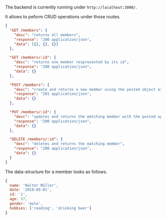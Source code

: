 The backend is currently running under `http://localhost:3000/`.

It allows to peform CRUD operations under those routes.

```json
{
  "GET /members": {
    "desc": "returns all members",
    "response": "200 application/json",
    "data": [{}, {}, {}]
  },

  "GET /members/:id": {
    "desc": "returns one member respresented by its id",
    "response": "200 application/json",
    "data": {}
  },

  "POST /members": {
    "desc": "create and returns a new member uisng the posted object as the member",
    "response": "201 application/json",
    "data": {}
  },

  "PUT /members/:id": {
    "desc": "updates and returns the matching member with the posted update object",
    "response": "200 application/json",
    "data": {}
  },

  "DELETE /members/:id": {
    "desc": "deletes and returns the matching member",
    "response": "200 application/json",
    "data": {}
  }
}
```

The data-structure for a member looks as follows.

```js
{
  name: 'Walter Müller',
  date: '2018-05-01',
  id: '1',
  age: 57,
  gender: 'male',
  hobbies: ['reading', 'drinking beer']
}
```
